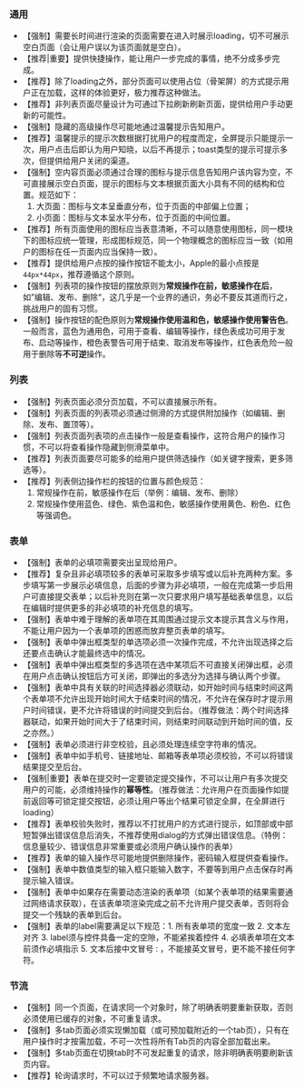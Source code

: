 ### 通用
- 【强制】需要长时间进行渲染的页面需要在进入时展示loading，切不可展示空白页面（会让用户误以为该页面就是空白）。
- 【推荐|重要】提供快捷操作，能让用户一步完成的事情，绝不分成多步完成。
- 【推荐】除了loading之外，部分页面可以使用占位（骨架屏）的方式提示用户正在加载，这样的体验更好，极力推荐这种做法。
- 【推荐】非列表页面尽量设计为可通过下拉刷新刷新页面，提供给用户手动更新的可能性。
- 【强制】隐藏的高级操作尽可能地通过温馨提示告知用户。
- 【推荐】温馨提示的提示次数根据打扰用户的程度而定，全屏提示只能提示一次，用户点击后即认为用户知晓，以后不再提示；toast类型的提示可提示多次，但提供给用户关闭的渠道。
- 【强制】空内容页面必须通过合理的图标与提示信息告知用户该内容为空，不可直接展示空白页面，提示的图标与文本根据页面大小具有不同的结构和位置。规范如下：
   1. 大页面：图标与文本呈垂直分布，位于页面的中部偏上位置；
   2. 小页面：图标与文本呈水平分布，位于页面的中间位置。
- 【推荐】所有页面使用的图标应当表意清晰，不可以随意使用图标，同一模块下的图标应统一管理，形成图标规范，同一个物理概念的图标应当一致（如用户的图标在任一页面内应当保持一致）。
- 【推荐】提供给用户点按的操作按钮不能太小，Apple的最小点按是`44px*44px`，推荐遵循这个原则。
- 【强制】列表项的操作按钮的摆放原则为**常规操作在前，敏感操作在后**，如”编辑、发布、删除“，这几乎是一个业界的通识，务必不要反其道而行之，挑战用户的固有习惯。
- 【强制】操作按钮的配色原则为**常规操作使用温和色，敏感操作使用警告色**。一般而言，蓝色为通用色，可用于查看、编辑等操作，绿色表成功可用于发布、启动等操作，橙色表警告可用于结束、取消发布等操作，红色表危险一般用于删除等**不可逆**操作。


### 列表
- 【强制】列表页面必须分页加载，不可以直接展示所有。
- 【强制】列表页面的列表项必须通过侧滑的方式提供附加操作（如编辑、删除、发布、置顶等）。
- 【强制】列表页面列表项的点击操作一般是查看操作，这符合用户的操作习惯，不可以将查看操作隐藏到侧滑菜单中。
- 【推荐】列表页面要尽可能多的给用户提供筛选操作（如关键字搜索，更多筛选等）。
- 【推荐】列表侧边操作栏的按钮的位置与颜色规范：
   1. 常规操作在前，敏感操作在后（举例：编辑、发布、删除）
   2. 常规操作使用蓝色、绿色、紫色温和色，敏感操作使用黄色、粉色、红色等强调色。


###  表单

- 【强制】表单的必填项需要突出呈现给用户。
- 【推荐】复杂且非必填项较多的表单可采取多步填写或以后补充两种方案。多步填写第一步展示必填信息，后面的步骤为非必填项，一般在完成第一步后用户可直接提交表单；以后补充则在第一次只要求用户填写基础表单信息，以后在编辑时提供更多的非必填项的补充信息的填写。
- 【强制】表单中难于理解的表单项在其周围通过提示文本提示其含义与作用，不能让用户因为一个表单项的困惑而放弃整页表单的填写。
- 【强制】表单中弹出框类型的单选项必须一次操作完成，不允许出现选择之后还要点击确认才能最终选中的情况。
- 【强制】表单中弹出框类型的多选项在选中某项后不可直接关闭弹出框，必须在用户点击确认按钮后方可关闭，即弹出的多选分为选择与确认两个步骤。
- 【强制】表单中具有关联的时间选择器必须联动，如开始时间与结束时间这两个表单项不允许出现开始时间大于结束时间的情况，不允许在保存时才提示用户时间错误，更不允许将错误的时间提交到后台。（推荐做法：两个时间选择器联动，如果开始时间大于了结束时间，则结束时间联动到开始时间的值，反之亦然。）
- 【强制】表单必须进行非空校验，且必须处理连续空字符串的情况。
- 【强制】表单中如手机号、链接地址、邮箱等表单项必须校验，不可以将错误结果提交至后台。
- 【强制|重要】表单在提交时一定要锁定提交操作，不可以让用户有多次提交用户的可能，必须维持操作的**幂等性**。（推荐做法：允许用户在页面操作如提前返回等可锁定提交按钮，必须让用户等出个结果可锁定全屏，在全屏进行loading）
- 【推荐】表单校验失败时，推荐以不打扰用户的方式进行提示，如顶部或中部短暂弹出错误信息后消失，不推荐使用dialog的方式弹出错误信息。（特例：信息量较少、错误信息非常重要或必须用户确认操作的表单）
- 【推荐】表单的输入操作尽可能地提供删除操作，密码输入框提供查看操作。
- 【强制】表单中数值类型的输入框只能输入数字，不要等到用户点击保存时再提示输入错误。
- 【强制】表单中如果存在需要动态渲染的表单项（如某个表单项的结果需要通过网络请求获取），在该表单项渲染完成之前不允许用户提交表单，否则将会提交一个残缺的表单到后台。
- 【强制】表单的label需要满足以下规范：1. 所有表单项的宽度一致 2. 文本左对齐 3. label须与控件具备一定的空隙，不能紧挨着控件 4. 必填表单项在文本前须作必填指示 5. 文本后接中文冒号`：`，不能接英文冒号，更不能不接任何字符。

### 节流
- 【强制】同一个页面，在请求同一个对象时，除了明确表明要重新获取，否则必须使用已缓存的对象，不可重复请求。
- 【强制】多tab页面必须实现懒加载（或可预加载附近的一个tab页），只有在用户操作时才按需加载，不可一次性将所有Tab页的内容全部加载出来。
- 【强制】多tab页面在切换tab时不可发起重复的请求，除非明确表明要刷新该页内容。
- 【推荐】轮询请求时，不可以过于频繁地请求服务器。